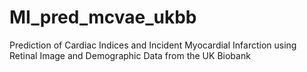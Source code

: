 # MI_pred_mcvae_ukbb
Prediction of Cardiac Indices and Incident Myocardial Infarction using Retinal Image and Demographic Data from the UK Biobank
